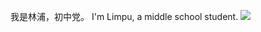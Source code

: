 我是林浦，初中党。
   I'm Limpu, a middle school student.
![](https://api.xecades.xyz/api?img=3&date=2022-06-17&str=%5B中考%5D&quote=✨✨がんばれ！✨✨&github=Limpu403&luogu=518446&qq=3233796965)
